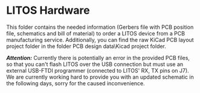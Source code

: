 # LITOS Hardware
This folder contains the needed information (Gerbers file with PCB position file, schematics and bill of material) to order a LITOS device from a PCB manufacturing service. 
Additionally, you can find the raw KiCad PCB layout project folder in the folder PCB design data\Kicad project folder.  

***Attention:*** Currently there is potentially an error in the provided PCB files, so that you can't flash LITOS over the USB connection but must use an external USB-FTDI programmer (connected to LITOS' RX, TX pins on J7). We are currently working hard to provide you with an updated schematic in the following days, sorry for the caused inconvenience. 
